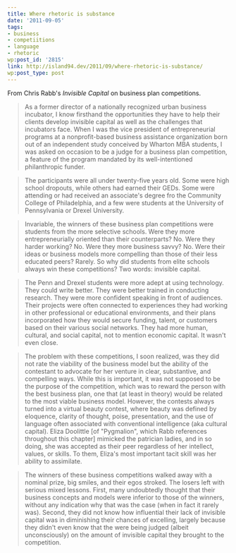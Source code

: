 ```yaml
---
title: Where rhetoric is substance
date: '2011-09-05'
tags:
- business
- competiitions
- language
- rhetoric
wp:post_id: '2815'
link: http://island94.dev/2011/09/where-rhetoric-is-substance/
wp:post_type: post
---
```


From Chris Rabb's _Invisible Capital_ on business plan competitions.

> As a former director of a nationally recognized urban business incubator, I know firsthand the opportunities they have to help their clients develop invisible capital as well as the challenges that incubators face. When I was the vice president of entrepreneurial programs at a nonprofit-based business assistance organization born out of an independent study conceived by Wharton MBA students, I was asked on occasion to be a judge for a business plan competition, a feature of the program mandated by its well-intentioned philanthropic funder.

>

> The participants were all under twenty-five years old. Some were high school dropouts, while others had earned their GEDs. Some were attending or had received an associate's degree fro the Community College of Philadelphia, and a few were students at the University of Pennsylvania or Drexel University.

>

> Invariable, the winners of these business plan competitions were students from the more selective schools. Were they more entrepreneurially oriented than their counterparts? No. Were they harder working? No. Were they more business savvy? No. Were their ideas or business models more compelling than those of their less educated peers? Rarely. So why did students from elite schools always win these competitions? Two words: invisible capital.

>

> The Penn and Drexel students were more adept at using technology. They could write better. They were better trained in conducting research. They were more confident speaking in front of audiences. Their projects were often connected to experiences they had working in other professional or educational environments, and their plans incorporated how they would secure funding, talent, or customers based on their various social networks. They had more human, cultural, and social capital, not to mention economic capital. It wasn't even close.

>

> The problem with these competitions, I soon realized, was they did not rate the viability of the business model but the ability of the contestant to advocate for her venture in clear, substantive, and compelling ways. While this is important, it was not supposed to be the purpose of the competition, which was to reward the person with the best business plan, one that (at least in theory) would be related to the most viable business model. However, the contests always turned into a virtual beauty contest, where beauty was defined by eloquence, clarity of thought, poise, presentation, and the use of language often associated with conventional intelligence (aka cultural capital). Eliza Doolittle [of "Pygmalion", which Rabb references throughout this chapter] mimicked the patrician ladies, and in so doing, she was accepted as their peer regardless of her intellect, values, or skills. To them, Eliza's most important tacit skill was her ability to assimilate.

>

> The winners of these business competitions walked away with a nominal prize, big smiles, and their egos stroked. The losers left with serious mixed lessons. First, many undoubtedly thought that their business concepts and models were inferior to those of the winners, without any indication why that was the case (when in fact it rarely was). Second, they did not know how influential their lack of invisible capital was in diminishing their chances of excelling, largely because they didn't even know that the were being judged (albeit unconsciously) on the amount of invisible capital they brought to the competition.